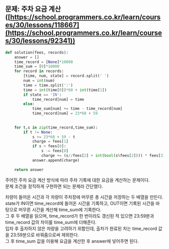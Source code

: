 ## 문제: 주차 요금 계산 ([https://school.programmers.co.kr/learn/courses/30/lessons/118667](https://school.programmers.co.kr/learn/courses/30/lessons/92341))  
  
```python
def solution(fees, records):
    answer = []
    time_record = [None]*10000
    time_sum = [0]*10000
    for record in records:
        [time, num, state] = record.split(' ')
        num = int(num)
        time = time.split(':')
        time = int(time[0])*60 + int(time[1])
        if state == 'IN':
            time_record[num] = time
        else:
            time_sum[num] += time - time_record[num]
            time_record[num] = 23*60 + 59
            
    
    for t,s in zip(time_record,time_sum):
        if t != None:
            s += 23*60 + 59 - t
            charge = fees[1]
            if s > fees[0]:
                s -= fees[0]
                charge += (s//fees[2] + int(bool(s%fees[2]))) * fees[3]
            answer.append(charge)
                
    return answer
   ```

주어진 주차 요금 계산 방식에 따라 주차 기록에 대한 요금을 계산하는 문제이다.  
문제 조건을 정직하게 구현하면 되는 문제라 간단했다.  

차량이 들어온 시간과 각 차량이 주차장에 머무른 총 시간을 저장하는 두 배열을 만든다.  
state가 IN이면 time_record에 들어온 시간을 기록하고, OUT이면 기록된 시간을 바탕으로 머무른 시간을 계산해 time_sum에 기록한다.  
그 후 두 배열을 읽으며, time_record가 한 번이라도 갱신된 적 있으면 23:59분과 time_record 값의 차이를 time_sum에 더해준다.  
입차 후 출차하지 않은 차량을 고려하기 위함인데, 출차가 완료된 차는 time_record 값을 23:59분으로 바꿔줌으로써 제외한다.  
그 후 time_sum 값을 이용해 요금을 계산한 후 answer에 넣어주면 된다.  
